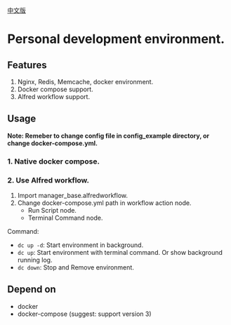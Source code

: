 [中文版](https://github.com/Jiacheng-z/quick-development-environment/blob/master/nginx%2Bmemcache%2Bredis/README_ZH.md)
# Personal development environment.

## Features
1. Nginx, Redis, Memcache, docker environment.
2. Docker compose support.
3. Alfred workflow support.

## Usage
**Note: Remeber to change config file in config_example directory, or change docker-compose.yml.**

### 1. Native docker compose.
### 2. Use Alfred workflow.
1. Import manager_base.alfredworkflow.
2. Change docker-compose.yml path in workflow action node.
    - Run Script node.
    - Terminal Command node.

Command:
- `dc up -d`: Start environment in background.
- `dc up`: Start environment with terminal command. Or show background running log.
- `dc down`: Stop and Remove environment.

## Depend on
- docker
- docker-compose (suggest: support version 3)
